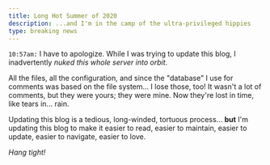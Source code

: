 ```yaml
---
title: Long Hot Summer of 2020
description: ...and I'm in the camp of the ultra-privileged hippies
type: breaking news
---
```


`10:57am:` I have to apologize. While I was trying to update this blog, I inadvertently *nuked this whole server into orbit*.

All the files, all the configuration, and since the "database" I use for comments was based on the file system... I lose those, too! It wasn't a lot of comments, but they were yours; they were mine. Now they're lost in time, like tears in... rain.

Updating this blog is a tedious, long-winded, tortuous process... **but** I'm updating this blog to make it easier to read, easier to maintain, easier to update, easier to navigate, easier to love.

*Hang tight!*
